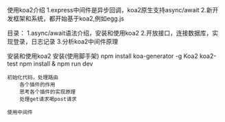 使用koa2介绍
	1.express中间件是异步回调，koa2原生支持async/await
	2.新开发框架和系统，都开始基于koa2,例如egg.js

目录：
	1.async/await语法介绍，安装和使用koa2
	2.开放接口，连接数据库，实现登录，日志记录
	3.分析koa2中间件原理


安装和使用koa2
	安装(使用脚手架)
		npm install koa-generator -g
		Koa2 koa2-test
		npm install & npm run dev
		
	初始化代码，处理路由
		各个插件的作用
		思考各个插件的实现原理
		处理get请求喝post请求
	
	使用中间件